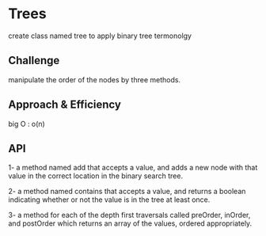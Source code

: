 # Trees
create class named tree to apply binary tree termonolgy

## Challenge
manipulate the order of the nodes by three methods.

## Approach & Efficiency
big O : o(n)

## API

1-  a method named add that accepts a value, and adds a new node with that value in the correct location in the binary search tree.


2- a method named contains that accepts a value, and returns a boolean indicating whether or not the value is in the tree at least once.


3- a method for each of the depth first traversals called preOrder, inOrder, and postOrder which returns an array of the values, ordered appropriately.
